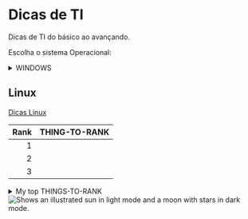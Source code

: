 # Dicas de TI
Dicas de TI do básico ao avançando.

Escolha o sistema Operacional:

<details>
	<summary>
		WINDOWS
	</summary>

	<link>[Dicas Windows](/Windows/DicasWindows.md)</link>

</details>

## Linux
[Dicas Linux](/Windows/DicasWindows.md)


| Rank | THING-TO-RANK |
|-----:|---------------|
|     1|               |
|     2|               |
|     3|               |

<details>
<summary>My top THINGS-TO-RANK</summary>

>YOUR TABLE

| Rank | THING-TO-RANK |
|-----:|---------------|
|     1|               |
|     2|               |
|     3|               |

</details>


<picture>
  <source media="(prefers-color-scheme: dark)" srcset="https://user-images.githubusercontent.com/25423296/163456776-7f95b81a-f1ed-45f7-b7ab-8fa810d529fa.png">
  <source media="(prefers-color-scheme: light)" srcset="https://user-images.githubusercontent.com/25423296/163456779-a8556205-d0a5-45e2-ac17-42d089e3c3f8.png">
  <img alt="Shows an illustrated sun in light mode and a moon with stars in dark mode." src="https://user-images.githubusercontent.com/25423296/163456779-a8556205-d0a5-45e2-ac17-42d089e3c3f8.png">
</picture>


